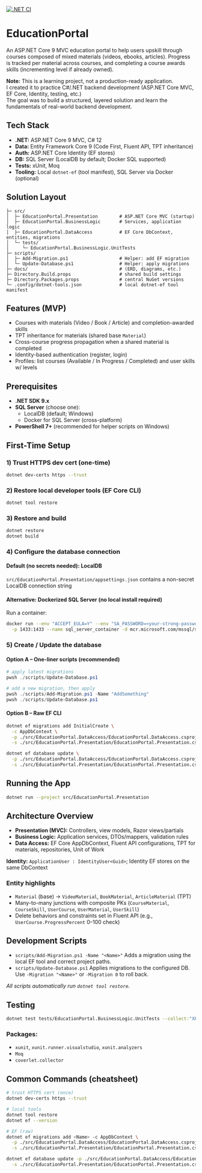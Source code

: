 [![.NET CI](https://github.com/vuurlelie/education-portal/actions/workflows/dotnet-ci.yml/badge.svg?branch=main)](https://github.com/vuurlelie/education-portal/actions/workflows/dotnet-ci.yml)

# EducationPortal

An ASP.NET Core 9 MVC education portal to help users upskill through courses composed of mixed materials (videos, ebooks, articles). Progress is tracked per material across courses, and completing a course awards skills (incrementing level if already owned).

**Note:** This is a learning project, not a production-ready application.  
I created it to practice C#/.NET backend development (ASP.NET Core MVC, EF Core, Identity, testing, etc.)  
The goal was to build a structured, layered solution and learn the fundamentals of real-world backend development.

## Tech Stack

- **.NET:** ASP.NET Core 9 MVC, C# 12  
- **Data:** Entity Framework Core 9 (Code First, Fluent API, TPT inheritance)  
- **Auth:** ASP.NET Core Identity (EF stores)  
- **DB:** SQL Server (LocalDB by default; Docker SQL supported)  
- **Tests:** xUnit, Moq  
- **Tooling:** Local `dotnet-ef` (tool manifest), SQL Server via Docker (optional)

## Solution Layout

```text
├─ src/
│  ├─ EducationPortal.Presentation        # ASP.NET Core MVC (startup)
│  ├─ EducationPortal.BusinessLogic       # Services, application logic
│  ├─ EducationPortal.DataAccess          # EF Core DbContext, entities, migrations
│  └─ tests/
│     └─ EducationPortal.BusinessLogic.UnitTests
├─ scripts/
│  ├─ Add-Migration.ps1                   # Helper: add EF migration
│  └─ Update-Database.ps1                 # Helper: apply migrations
├─ docs/                                  # (ERD, diagrams, etc.)
├─ Directory.Build.props                  # shared build settings
├─ Directory.Packages.props               # central NuGet versions
└─ .config/dotnet-tools.json              # local dotnet-ef tool manifest
```

## Features (MVP)

- Courses with materials (Video / Book / Article) and completion-awarded skills  
- TPT inheritance for materials (shared base `Material`)  
- Cross-course progress propagation when a shared material is completed  
- Identity-based authentication (register, login)  
- Profiles: list courses (Available / In Progress / Completed) and user skills w/ levels

## Prerequisites

- **.NET SDK 9.x**
- **SQL Server** (choose one):
  - LocalDB (default; Windows)
  - Docker for SQL Server (cross-platform)
- **PowerShell 7+** (recommended for helper scripts on Windows)

## First-Time Setup

### 1) Trust HTTPS dev cert (one-time)
```bash
dotnet dev-certs https --trust
```

### 2) Restore local developer tools (EF Core CLI)
```bash
dotnet tool restore
```

### 3) Restore and build
```bash
dotnet restore
dotnet build
```

### 4) Configure the database connection
#### Default (no secrets needed): LocalDB
`src/EducationPortal.Presentation/appsettings.json` contains a non-secret LocalDB connection string

#### Alternative: Dockerized SQL Server (no local install required)
Run a container:
```bash
docker run --env "ACCEPT_EULA=Y" --env "SA_PASSWORD=<your-strong-password>" \
  -p 1433:1433 --name sql_server_container -d mcr.microsoft.com/mssql/server:2022-latest
```

### 5) Create / Update the database
#### Option A – One-liner scripts (recommended)
```powershell
# apply latest migrations
pwsh ./scripts/Update-Database.ps1

# add a new migration, then apply
pwsh ./scripts/Add-Migration.ps1 -Name "AddSomething"
pwsh ./scripts/Update-Database.ps1
```

#### Option B – Raw EF CLI
```bash
dotnet ef migrations add InitialCreate \
  -c AppDbContext \
  -p ./src/EducationPortal.DataAccess/EducationPortal.DataAccess.csproj \
  -s ./src/EducationPortal.Presentation/EducationPortal.Presentation.csproj

dotnet ef database update \
  -p ./src/EducationPortal.DataAccess/EducationPortal.DataAccess.csproj \
  -s ./src/EducationPortal.Presentation/EducationPortal.Presentation.csproj
```

## Running the App
```bash
dotnet run --project src/EducationPortal.Presentation
```

## Architecture Overview
- **Presentation (MVC):** Controllers, view models, Razor views/partials
- **Business Logic:** Application services, DTOs/mappers, validation rules
- **Data Access:** EF Core AppDbContext, Fluent API configurations, TPT for materials, repositories, Unit of Work

**Identity:** `ApplicationUser : IdentityUser<Guid>`; Identity EF stores on the same DbContext

### Entity highlights
- `Material` (base) → `VideoMaterial`, `BookMaterial`, `ArticleMaterial` (TPT)
- Many-to-many junctions with composite PKs (`CourseMaterial`, `CourseSkill`, `UserCourse`, `UserMaterial`, `UserSkill`)
- Delete behaviors and constraints set in Fluent API (e.g., `UserCourse.ProgressPercent` 0–100 check)

## Development Scripts
- `scripts/Add-Migration.ps1 -Name "<Name>"`
Adds a migration using the local EF tool and correct project paths.
- `scripts/Update-Database.ps1`
Applies migrations to the configured DB. Use `-Migration "<Name>"` or `-Migration 0` to roll back.

*All scripts automatically run `dotnet tool restore`.*

## Testing
```bash
dotnet test tests/EducationPortal.BusinessLogic.UnitTests --collect:"XPlat Code Coverage"
```

### Packages:
- `xunit`, `xunit.runner.visualstudio`, `xunit.analyzers`
- `Moq`
- `coverlet.collector`

## Common Commands (cheatsheet)
```bash
# trust HTTPS cert (once)
dotnet dev-certs https --trust

# local tools
dotnet tool restore
dotnet ef --version

# EF (raw)
dotnet ef migrations add <Name> -c AppDbContext \
  -p ./src/EducationPortal.DataAccess/EducationPortal.DataAccess.csproj \
  -s ./src/EducationPortal.Presentation/EducationPortal.Presentation.csproj

dotnet ef database update -p ./src/EducationPortal.DataAccess/EducationPortal.DataAccess.csproj \
  -s ./src/EducationPortal.Presentation/EducationPortal.Presentation.csproj
```

